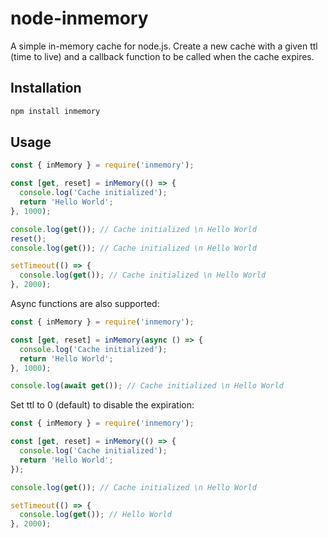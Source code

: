 # node-inmemory

A simple in-memory cache for node.js. Create a new cache with a given ttl (time to live) and a callback function to be called when the cache expires.

## Installation

```bash
npm install inmemory
```

## Usage

```javascript
const { inMemory } = require('inmemory');

const [get, reset] = inMemory(() => {
  console.log('Cache initialized');
  return 'Hello World';
}, 1000);

console.log(get()); // Cache initialized \n Hello World
reset();
console.log(get()); // Cache initialized \n Hello World

setTimeout(() => {
  console.log(get()); // Cache initialized \n Hello World
}, 2000);
```

Async functions are also supported:

```javascript
const { inMemory } = require('inmemory');

const [get, reset] = inMemory(async () => {
  console.log('Cache initialized');
  return 'Hello World';
}, 1000);

console.log(await get()); // Cache initialized \n Hello World
```

Set ttl to 0 (default) to disable the expiration:

```javascript
const { inMemory } = require('inmemory');

const [get, reset] = inMemory(() => {
  console.log('Cache initialized');
  return 'Hello World';
});

console.log(get()); // Cache initialized \n Hello World

setTimeout(() => {
  console.log(get()); // Hello World
}, 2000);
```